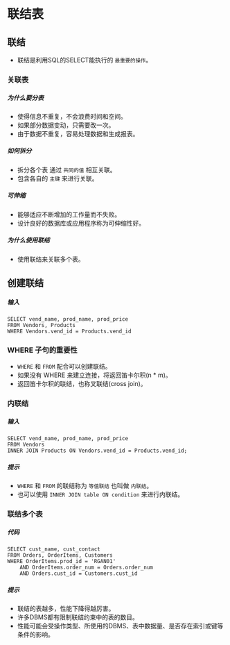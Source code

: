 # 联结表

## 联结
* 联结是利用SQL的SELECT能执行的 `最重要的操作`。

### 关联表
##### 为什么要分表
* 使得信息不重复，不会浪费时间和空间。
* 如果部分数据变动，只需要改一次。
* 由于数据不重复，容易处理数据和生成报表。

##### 如何拆分
* 拆分各个表 通过 `共同的值` 相互关联。
* 包含各自的 `主键` 来进行关联。

##### 可伸缩
* 能够适应不断增加的工作量而不失败。
* 设计良好的数据库或应用程序称为可伸缩性好。

##### 为什么使用联结
* 使用联结来关联多个表。

## 创建联结
##### 输入
```
SELECT vend_name, prod_name, prod_price
FROM Vendors, Products
WHERE Vendors.vend_id = Products.vend_id
```

### WHERE 子句的重要性
* `WHERE` 和 `FROM` 配合可以创建联结。
* 如果没有 WHERE 来建立连接，将返回笛卡尔积(n * m)。
* 返回笛卡尔积的联结，也称叉联结(cross join)。

### 内联结
##### 输入
```
SELECT vend_name, prod_name, prod_price
FROM Vendors
INNER JOIN Products ON Vendors.vend_id = Products.vend_id;
```

##### 提示
* `WHERE` 和 `FROM` 的联结称为 `等值联结` 也叫做 `内联结`。
* 也可以使用 `INNER JOIN table ON condition` 来进行内联结。

### 联结多个表
##### 代码
```
SELECT cust_name, cust_contact
FROM Orders, OrderItems, Customers
WHERE OrderItems.prod_id = 'RGAN01'
    AND OrderItems.order_num = Orders.order_num
    AND Orders.cust_id = Customers.cust_id
```

##### 提示
* 联结的表越多，性能下降得越厉害。
* 许多DBMS都有限制联结约束中的表的数目。
* 性能可能会受操作类型、所使用的DBMS、表中数据量、是否存在索引或键等条件的影响。
